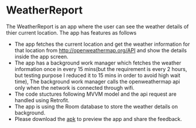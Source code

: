 # WeatherReport

The WeatherReport is an app where the user can see the weather details of thier current location.
The app has features as follows
* The app fetches the current location and get the weather information for that location from http://openweathermap.org/API and show the details inside the app screen.
* The app has a background work manager which fetches the weather information once in every 15 mins(but the requirement is every 2 hours, but testing purpose I reduced it to 15 mins in order to avoid high wait time), The background work manager calls the openweathermap api only when the network is connected through wifi.
* The code stuctures following MVVM model and the api request are handled using Retrofit.
* The app is using the Room database to store the weather details on background.
* Please download the [apk](https://github.com/cstraji/WeatherReport/blob/main/weatherReport.apk) to preview the app and share the feedback.

